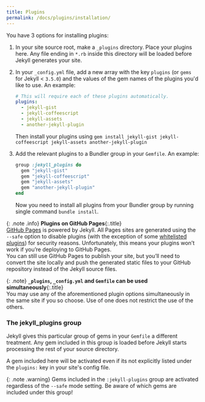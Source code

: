 ```yaml
---
title: Plugins
permalink: /docs/plugins/installation/
---
```


You have 3 options for installing plugins:

1. In your site source root, make a `_plugins` directory. Place your plugins
   here. Any file ending in `*.rb` inside this directory will be loaded before
   Jekyll generates your site.

2. In your `_config.yml` file, add a new array with the key `plugins` (or `gems` for Jekyll < `3.5.0`) and the
   values of the gem names of the plugins you'd like to use. An example:

   ```yaml
   # This will require each of these plugins automatically.
   plugins:
     - jekyll-gist
     - jekyll-coffeescript
     - jekyll-assets
     - another-jekyll-plugin
   ```

   Then install your plugins using `gem install jekyll-gist jekyll-coffeescript jekyll-assets another-jekyll-plugin`

3. Add the relevant plugins to a Bundler group in your `Gemfile`. An
   example:

   ```ruby
   group :jekyll_plugins do
     gem "jekyll-gist"
     gem "jekyll-coffeescript"
     gem "jekyll-assets"
     gem "another-jekyll-plugin"
   end
   ```

   Now you need to install all plugins from your Bundler group by running single command `bundle install`.

{: .note .info}
**Plugins on GitHub Pages**{:.title}<br>
<a href="https://pages.github.com/">GitHub Pages</a> is powered by Jekyll.
All Pages sites are generated using the <code>--safe</code> option
to disable plugins (with the exception of some
<a href="https://pages.github.com/versions">whitelisted plugins</a>) for
security reasons. Unfortunately, this means
your plugins won’t work if you’re deploying to GitHub Pages.
<br>
You can still use GitHub Pages to publish your site, but you’ll need to
convert the site locally and push the generated static files to your GitHub
repository instead of the Jekyll source files.

{: .note}
**<code>_plugins</code>, <code>_config.yml</code> and <code>Gemfile</code> can be used simultaneously**{:.title}<br>
You may use any of the aforementioned plugin options simultaneously in the same
site if you so choose. Use of one does not restrict the use of the others.

### The jekyll_plugins group

Jekyll gives this particular group of gems in your `Gemfile` a different
treatment. Any gem included in this group is loaded before Jekyll starts
processing the rest of your source directory.

A gem included here will be activated even if its not explicitly listed under
the `plugins:` key in your site's config file.

{: .note .warning}
Gems included in the <code>:jekyll-plugins</code> group are activated
regardless of the <code>--safe</code> mode setting. Be aware of which
gems are included under this group!
